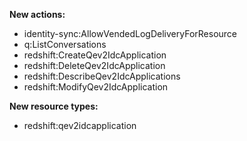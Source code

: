 **New actions:**

- identity-sync:AllowVendedLogDeliveryForResource
- q:ListConversations
- redshift:CreateQev2IdcApplication
- redshift:DeleteQev2IdcApplication
- redshift:DescribeQev2IdcApplications
- redshift:ModifyQev2IdcApplication

**New resource types:**

- redshift:qev2idcapplication
